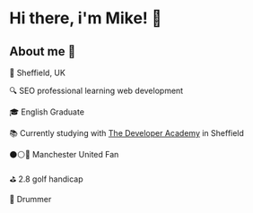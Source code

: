 # Hi there, i'm Mike! 👋

## About me 🤘

📍 Sheffield, UK

🔍 SEO professional learning web development

🎓 English Graduate

📚 Currently studying with [The Developer Academy](https://thedeveloperacademy.com/) in Sheffield

⚫⚪🔴 Manchester United Fan

⛳ 2.8 golf handicap

🥁 Drummer
